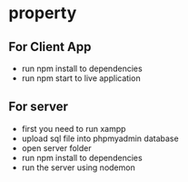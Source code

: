 # property
## For Client App
* run npm install to dependencies 
* run npm start to live application

## For server
* first you need to run xampp
* upload sql file into phpmyadmin database
* open server folder 
* run npm install to dependencies 
* run the server using nodemon
